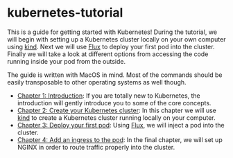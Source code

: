 # kubernetes-tutorial

This is a guide for getting started with Kubernetes! During the tutorial, we will begin with setting up a Kubernetes cluster locally on your own computer using [kind](https://kind.sigs.k8s.io/docs/user/quick-start/). Next we will use [Flux](https://toolkit.fluxcd.io/get-started/) to deploy your first pod into the cluster. Finally we will take a look at different options from accessing the code running inside your pod from the outside.

The guide is written with MacOS in mind. Most of the commands should be easily transposable to other operating systems as well though.

- [Chapter 1: Introduction](./introduction.md): If you are totally new to Kubernetes, the introduction will gently introduce you to some of the core concepts.
- [Chapter 2: Create your Kubernetes cluster](./cluster.md): In this chapter we will use [kind](https://kind.sigs.k8s.io/docs/user/quick-start/) to create a Kubernetes cluster running locally on your computer.
- [Chapter 3: Deploy your first pod](./pod.md): Using [Flux](https://toolkit.fluxcd.io/get-started/), we will inject a pod into the cluster.
- [Chapter 4: Add an ingress to the pod](./ingress.md): In the final chapter, we will set up NGINX in order to route traffic properly into the cluster.
